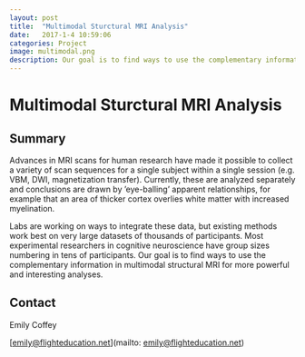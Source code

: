 ```yaml
---
layout: post
title:  "Multimodal Sturctural MRI Analysis"
date:   2017-1-4 10:59:06
categories: Project
image: multimodal.png
description: Our goal is to find ways to use the complementary information in multimodal structural MRI for more powerful and interesting analyses. 
---
```

# Multimodal Sturctural MRI Analysis

## Summary
Advances in MRI scans for human research have made it possible to collect a variety of scan sequences for a single subject within a single session (e.g. VBM, DWI, magnetization transfer). Currently, these are analyzed separately and conclusions are drawn by ’eye-balling’ apparent relationships, for example that an area of thicker cortex overlies white matter with increased myelination.

Labs are working on ways to integrate these data, but existing methods work best on very large datasets of thousands of participants. Most experimental researchers in cognitive neuroscience have group sizes numbering in tens of participants. Our goal is to find ways to use the complementary information in multimodal structural MRI for more powerful and interesting analyses.

## Contact
Emily Coffey

[emily@flighteducation.net](mailto: emily@flighteducation.net)
